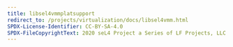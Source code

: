 ```yaml
---
title: libsel4vmmplatsupport
redirect_to: /projects/virtualization/docs/libsel4vmm.html
SPDX-License-Identifier: CC-BY-SA-4.0
SPDX-FileCopyrightText: 2020 seL4 Project a Series of LF Projects, LLC.
---
```

